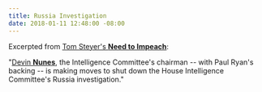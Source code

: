 ```yaml
---
title: Russia Investigation
date: 2018-01-11 12:48:00 -08:00
---
```


Excerpted from [Tom Steyer's **Need to Impeach**](https://www.needtoimpeach.com/call-to-protect/?utm_source=sp12728545&utm_medium=email&sc=sp12728545&refcode=sp12728545&p2asource=sp12728545&ta=0):

"[Devin **Nunes**](https://en.wikipedia.org/wiki/Devin_Nunes), the Intelligence Committee's chairman -- with Paul Ryan's backing -- is making moves to shut down the House Intelligence Committee's Russia investigation."